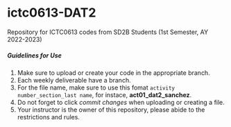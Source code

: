 # ictc0613-DAT2
Repository for ICTC0613 codes from SD2B Students (1st Semester, AY 2022-2023)

##### Guidelines for Use
1. Make sure to upload or create your code in the appropriate branch.
2. Each weekly deliverable have a branch.
3. For the file name, make sure to use this fomat `activity number_section_last name`, for instace, **act01_dat2_sanchez**.
4. Do not forget to click *commit changes* when uploading or creating a file.
5. Your instructor is the owner of this repository, please abide to the restrictions and rules.
